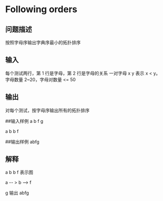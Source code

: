 # Following orders
## 问题描述
按照字母序输出字典序最小的拓扑排序
## 输入
每个测试两行，第 1 行是字母，第 2 行是字母的关系
一对字母 x y 表示 x < y。
字母数量 2~20，字母对数量 <= 50
## 输出
对每个测试，按字母序输出所有的拓扑排序

##输入样例
a b f g

a b b f

##输出样例
abfg


## 解释
a b
b f
表示图

a -- > b --> f

g
输出 abfg
